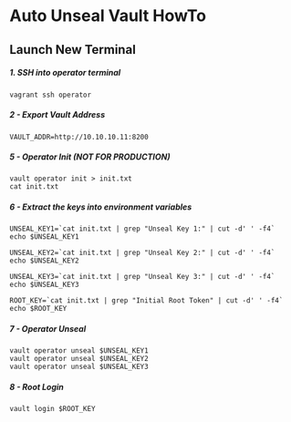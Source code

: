 # Auto Unseal Vault HowTo


## Launch New Terminal

##### 1. SSH into operator terminal

```
vagrant ssh operator

```

##### 2 - Export Vault Address

```
VAULT_ADDR=http://10.10.10.11:8200

```

##### 5 - Operator Init (NOT FOR PRODUCTION)

```
vault operator init > init.txt
cat init.txt

```

##### 6 - Extract the keys into environment variables

```
UNSEAL_KEY1=`cat init.txt | grep "Unseal Key 1:" | cut -d' ' -f4`
echo $UNSEAL_KEY1

UNSEAL_KEY2=`cat init.txt | grep "Unseal Key 2:" | cut -d' ' -f4`
echo $UNSEAL_KEY2

UNSEAL_KEY3=`cat init.txt | grep "Unseal Key 3:" | cut -d' ' -f4`
echo $UNSEAL_KEY3

ROOT_KEY=`cat init.txt | grep "Initial Root Token" | cut -d' ' -f4`
echo $ROOT_KEY

```

##### 7 - Operator Unseal

```
vault operator unseal $UNSEAL_KEY1
vault operator unseal $UNSEAL_KEY2
vault operator unseal $UNSEAL_KEY3

```

##### 8 - Root Login

```
vault login $ROOT_KEY

```